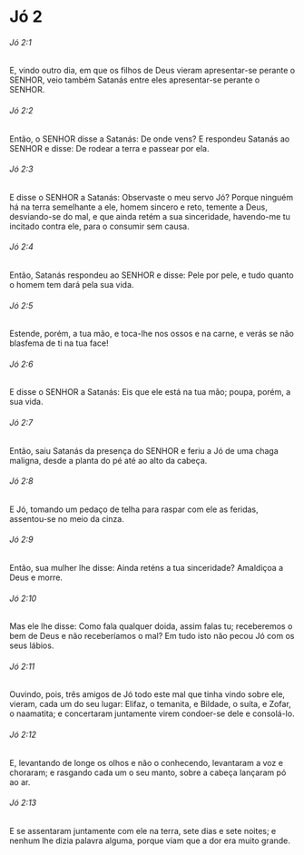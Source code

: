 # Jó 2

###### Jó 2:1

E, vindo outro dia, em que os filhos de Deus vieram apresentar-se perante o SENHOR, veio também Satanás entre eles apresentar-se perante o SENHOR.

###### Jó 2:2

Então, o SENHOR disse a Satanás: De onde vens? E respondeu Satanás ao SENHOR e disse: De rodear a terra e passear por ela.

###### Jó 2:3

E disse o SENHOR a Satanás: Observaste o meu servo Jó? Porque ninguém há na terra semelhante a ele, homem sincero e reto, temente a Deus, desviando-se do mal, e que ainda retém a sua sinceridade, havendo-me tu incitado contra ele, para o consumir sem causa.

###### Jó 2:4

Então, Satanás respondeu ao SENHOR e disse: Pele por pele, e tudo quanto o homem tem dará pela sua vida.

###### Jó 2:5

Estende, porém, a tua mão, e toca-lhe nos ossos e na carne, e verás se não blasfema de ti na tua face!

###### Jó 2:6

E disse o SENHOR a Satanás: Eis que ele está na tua mão; poupa, porém, a sua vida.

###### Jó 2:7

Então, saiu Satanás da presença do SENHOR e feriu a Jó de uma chaga maligna, desde a planta do pé até ao alto da cabeça.

###### Jó 2:8

E Jó, tomando um pedaço de telha para raspar com ele as feridas, assentou-se no meio da cinza.

###### Jó 2:9

Então, sua mulher lhe disse: Ainda reténs a tua sinceridade? Amaldiçoa a Deus e morre.

###### Jó 2:10

Mas ele lhe disse: Como fala qualquer doida, assim falas tu; receberemos o bem de Deus e não receberíamos o mal? Em tudo isto não pecou Jó com os seus lábios.

###### Jó 2:11

Ouvindo, pois, três amigos de Jó todo este mal que tinha vindo sobre ele, vieram, cada um do seu lugar: Elifaz, o temanita, e Bildade, o suíta, e Zofar, o naamatita; e concertaram juntamente virem condoer-se dele e consolá-lo.

###### Jó 2:12

E, levantando de longe os olhos e não o conhecendo, levantaram a voz e choraram; e rasgando cada um o seu manto, sobre a cabeça lançaram pó ao ar.

###### Jó 2:13

E se assentaram juntamente com ele na terra, sete dias e sete noites; e nenhum lhe dizia palavra alguma, porque viam que a dor era muito grande.

